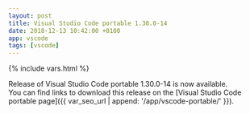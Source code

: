 ```yaml
---
layout: post
title: Visual Studio Code portable 1.30.0-14
date: 2018-12-13 10:42:00 +0100
app: vscode
tags: [vscode]
---
```

{% include vars.html %}

Release of Visual Studio Code portable 1.30.0-14 is now available.<br />
You can find links to download this release on the [Visual Studio Code portable page]({{ var_seo_url | append: '/app/vscode-portable/' }}).